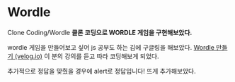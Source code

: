 # Wordle
Clone Coding/Wordle
**클론 코딩으로 WORDLE 게임을 구현해보았다.**

wordle 게임을 만들어보고 싶어 js 공부도 하는 김에 구글링을 해보았다. 
[Wordle 만들기 (velog.io)](https://velog.io/@lillynextdoor/Wordle-%EB%A7%8C%EB%93%A4%EA%B8%B0) 이 분의 강의를 듣고 따라 코딩해보게 되었다.

추가적으로 정답을 맞췄을 경우에 alert로 정답입니다! 뜨게 추가해보았다.
